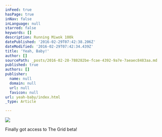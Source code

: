 ```yaml
---
inFeed: true
hasPage: true
inNav: false
inLanguage: null
starred: false
keywords: []
description: Running Miwok 100k
datePublished: '2016-02-29T07:42:38.206Z'
dateModified: '2016-02-29T07:42:34.439Z'
title: 'Yeah, Baby!'
author: []
sourcePath: _posts/2016-02-28-788282be-fcae-4392-9a7e-7aeaec8483aa.md
published: true
authors: []
publisher:
  name: null
  domain: null
  url: null
  favicon: null
url: yeah-baby/index.html
_type: Article

---
```

![](https://s3-us-west-2.amazonaws.com/the-grid-img/p/b59f99cbd19c66a88c5e6c77bcc0730ae5a49d75.jpg)

Finally got access to The Grid beta!